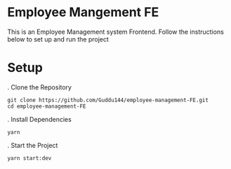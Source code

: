 # Employee Mangement FE
This is an Employee Management system Frontend. Follow the instructions below to set up and run the project

# Setup

. Clone the Repository

    git clone https://github.com/Guddu144/employee-management-FE.git
    cd employee-management-FE

. Install Dependencies

    yarn

. Start the Project

    yarn start:dev
